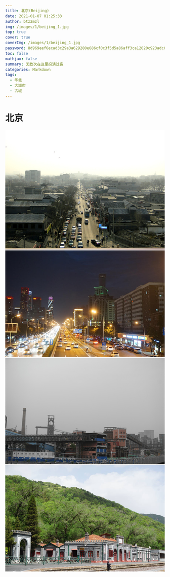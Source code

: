 ```yaml
---
title: 北京(Beijing)
date: 2021-01-07 01:25:33
author: btz2mzl
img: /images/1/beijing_1.jpg
top: true
cover: true
coverImg: /images/1/beijing_1.jpg
password: 8d969eef6ecad3c29a3a629280e686cf0c3f5d5a86aff3ca12020c923adc6c92
toc: false
mathjax: false
summary: 无数次在这里扮演过客
categories: Markdown
tags:
  - 华北
  - 大城市
  - 古城
---
```

# 北京
![古城的冬日是正如灰蒙蒙的天气一样枯燥](/images/1/beijing_1.jpg)
![夜晚走在过街天桥上，周遭的万家灯火却与我无关，我终究是这里的一个过客](/images/1/beijing_2.jpg)
![首钢厂残存的骨架被车水马龙的喧嚣蚕食](/images/1/beijing_3.jpg)
![往日繁忙的青龙桥车站重归静谧，安享自己的晚年](/images/1/beijing_4.jpg)